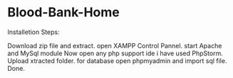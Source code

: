# Blood-Bank-Home

Installetion Steps:

Download zip file and extract.
open XAMPP Control Pannel.
start Apache and MySql module
Now open any php support ide i have used PhpStorm.
Upload xtracted folder.
for database open phpmyadmin and import sql file.
Done.
